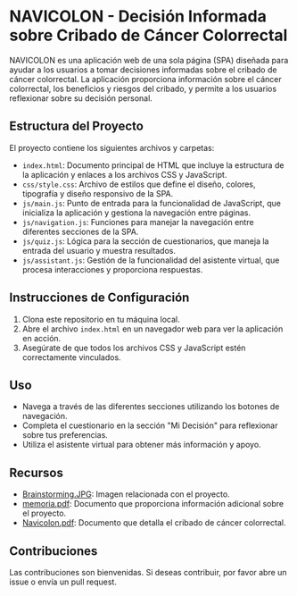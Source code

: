 # NAVICOLON - Decisión Informada sobre Cribado de Cáncer Colorrectal

NAVICOLON es una aplicación web de una sola página (SPA) diseñada para ayudar a los usuarios a tomar decisiones informadas sobre el cribado de cáncer colorrectal. La aplicación proporciona información sobre el cáncer colorrectal, los beneficios y riesgos del cribado, y permite a los usuarios reflexionar sobre su decisión personal.

## Estructura del Proyecto

El proyecto contiene los siguientes archivos y carpetas:

- `index.html`: Documento principal de HTML que incluye la estructura de la aplicación y enlaces a los archivos CSS y JavaScript.
- `css/style.css`: Archivo de estilos que define el diseño, colores, tipografía y diseño responsivo de la SPA.
- `js/main.js`: Punto de entrada para la funcionalidad de JavaScript, que inicializa la aplicación y gestiona la navegación entre páginas.
- `js/navigation.js`: Funciones para manejar la navegación entre diferentes secciones de la SPA.
- `js/quiz.js`: Lógica para la sección de cuestionarios, que maneja la entrada del usuario y muestra resultados.
- `js/assistant.js`: Gestión de la funcionalidad del asistente virtual, que procesa interacciones y proporciona respuestas.

## Instrucciones de Configuración

1. Clona este repositorio en tu máquina local.
2. Abre el archivo `index.html` en un navegador web para ver la aplicación en acción.
3. Asegúrate de que todos los archivos CSS y JavaScript estén correctamente vinculados.

## Uso

- Navega a través de las diferentes secciones utilizando los botones de navegación.
- Completa el cuestionario en la sección "Mi Decisión" para reflexionar sobre tus preferencias.
- Utiliza el asistente virtual para obtener más información y apoyo.

## Recursos

- [Brainstorming.JPG](assets/Brainstorming.JPG): Imagen relacionada con el proyecto.
- [memoria.pdf](assets/memoria.pdf): Documento que proporciona información adicional sobre el proyecto.
- [Navicolon.pdf](assets/Navicolon.pdf): Documento que detalla el cribado de cáncer colorrectal.

## Contribuciones

Las contribuciones son bienvenidas. Si deseas contribuir, por favor abre un issue o envía un pull request.